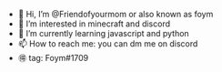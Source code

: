 - 👋 Hi, I’m @Friendofyourmom or also known as foym
- 👀 I’m interested in minecraft and discord
- 🌱 I’m currently learning javascript and python
- 📫 How to reach me: you can dm me on discord
- 🉐 tag: Foym#1709

<!---
Friendofyourmom/Friendofyourmom is a ✨ special ✨ repository because its `README.md` (this file) appears on your GitHub profile.
You can click the Preview link to take a look at your changes.
--->
